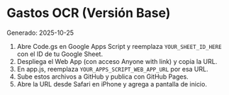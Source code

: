 # Gastos OCR (Versión Base)
Generado: 2025-10-25

1. Abre Code.gs en Google Apps Script y reemplaza `YOUR_SHEET_ID_HERE` con el ID de tu Google Sheet.
2. Despliega el Web App (con acceso Anyone with link) y copia la URL.
3. En app.js, reemplaza `YOUR_APPS_SCRIPT_WEB_APP_URL` por esa URL.
4. Sube estos archivos a GitHub y publica con GitHub Pages.
5. Abre la URL desde Safari en iPhone y agrega a pantalla de inicio.

